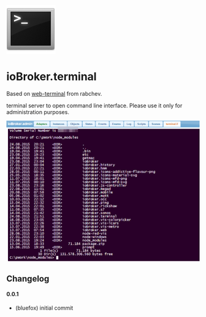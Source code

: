 ![Logo](admin/terminal.png)

# ioBroker.terminal

Based on [web-terminal](https://github.com/rabchev/web-terminal) from rabchev.

terminal server to open command line interface.
Please use it only for administration purposes.

![Screenshot](img/screen1.png)

## Changelog

#### 0.0.1
* (bluefox) initial commit
